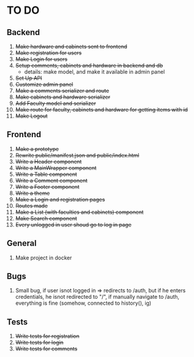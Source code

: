 # TO DO

## Backend

1. ~~Make hardware and cabinets sent to frontend~~
2. ~~Make registration for users~~
3. ~~Make Login for users~~
4. ~~Setup comments, cabinets and hardware in backend and db~~
    - details: make model, and make it available in admin panel
5. ~~Set Up API~~
6. ~~Customize admin panel~~
7. ~~Make a comments serializer and route~~
8. ~~Make cabinets and hardware serializer~~
9. ~~Add Faculty model and serializer~~
10. ~~Make route for faculty, cabinets and hardware for getting items with id~~
11. ~~Make Logout~~


## Frontend

1. ~~Make a prototype~~ 
2. ~~Rewrite public/manifest.json and public/index.html~~
3. ~~Write a Header component~~
4. ~~Write a MainWrapper component~~
5. ~~Write a Table component~~
6. ~~Write a Comment component~~
7. ~~Write a Footer component~~
8. ~~Write a theme~~ 
9. ~~Make a Login and registration pages~~
10. ~~Routes made~~
12. ~~Make a List (with faculties and cabinets) component~~
13. ~~Make Search component~~
14. ~~Every unlogged in user shoud go to log in page~~



## General

1. Make project in docker

## Bugs
1. Small bug, if user isnot logged in => redirects to /auth, but if he enters credentials, he isnot redirected to "/", if manually navigate to /auth, everything is fine (somehow, connected to history(), ig)

## Tests

1. ~~Write tests for registration~~
2. ~~Write tests for login~~
3. ~~Write tests for comments~~
